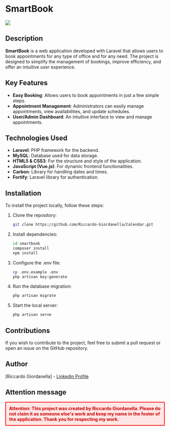 # SmartBook

<img src="https://icons.iconarchive.com/icons/aha-soft/large-calendar/48/Calendar-icon.png"></img>

## Description
**SmartBook** is a web application developed with Laravel that allows users to book appointments for any type of office and for any need. The project is designed to simplify the management of bookings, improve efficiency, and offer an intuitive user experience.

## Key Features
- **Easy Booking**: Allows users to book appointments in just a few simple steps.
- **Appointment Management**: Administrators can easily manage appointments, view availabilities, and update schedules.
- **User/Admin Dashboard**: An intuitive interface to view and manage appointments.

## Technologies Used
- **Laravel**: PHP framework for the backend.
- **MySQL**: Database used for data storage.
- **HTML5 & CSS3**: For the structure and style of the application.
- **JavaScript (Vue.js)**: For dynamic frontend functionalities.
- **Carbon**: Library for handling dates and times.
- **Fortify**: Laravel library for authentication.

## Installation
To install the project locally, follow these steps:

1. Clone the repository:
    ```bash
    git clone https://github.com/Riccardo-Giordanella/Calendar.git

2. Install dependencies:
    ```bash
    cd smartbook
    composer install
    npm install

3. Configure the .env file:
    ```bash
    cp .env.example .env
    php artisan key:generate

4. Run the database migration:
    ```bash
    php artisan migrate

5. Start the local server:
    ```bash
    php artisan serve

## Contributions
If you wish to contribute to the project, feel free to submit a pull request or open an issue on the GitHub repository.

## Author
[Riccardo Giordanella] - <a href="https://www.linkedin.com/in/riccardo-giordanella-173195197/">Linkedin Profile</a>

## Attention message
<p style="border: 2px solid red; padding: 10px; background-color: #ffe6e6; color: #cc0000; font-weight: bold;"> Attention: This project was created by Riccardo Giordanella. Please do not claim it as someone else's work and keep my name in the footer of the application. Thank you for respecting my work. </p>